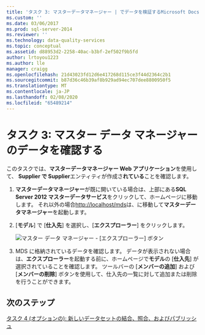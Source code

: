 ```yaml
---
title: 'タスク 3: マスターデータマネージャー | でデータを検証するMicrosoft Docs'
ms.custom: ''
ms.date: 03/06/2017
ms.prod: sql-server-2014
ms.reviewer: ''
ms.technology: data-quality-services
ms.topic: conceptual
ms.assetid: d88953d2-2258-40ac-b3bf-2ef502f9b5fd
author: lrtoyou1223
ms.author: lle
manager: craigg
ms.openlocfilehash: 21d43023fd12d6e417268d115ce3f44d2364c2b1
ms.sourcegitcommit: b87d36c46b39af8b929ad94ec707dee8800950f5
ms.translationtype: MT
ms.contentlocale: ja-JP
ms.lasthandoff: 02/08/2020
ms.locfileid: "65489214"
---
```

# <a name="task-3-verifying-the-data-in-master-data-manager"></a>タスク 3: マスター データ マネージャーのデータを確認する
  このタスクでは、**マスターデータマネージャー Web アプリケーション**を使用して、 **Supplier で Supplier**エンティティが作成さ**れている**ことを確認します。  
  
1.  **マスターデータマネージャー**が既に開いている場合は、上部にある**SQL Server 2012 マスターデータサービス**をクリックして、ホームページに移動します。 それ以外の場合[http://localhost/mds](http://localhost/mds)は、に移動して**マスターデータマネージャー**を起動します。  
  
2.  [**モデル**] で [**仕入先**] を選択し、[**エクスプローラー**] をクリックします。  
  
     ![マスター データ マネージャー - [エクスプローラー] ボタン](../../2014/tutorials/media/et-verifyingthedatainmasterdatamanager.jpg "マスター データ マネージャー - [エクスプローラー] ボタン")  
  
3.  MDS に格納されているデータを確認します。 データが表示されない場合は、**エクスプローラー**を起動する前に、ホームページで**モデル**の [**仕入先**] が選択されていることを確認します。 ツールバーの [**メンバーの追加**] および [**メンバーの削除**] ボタンを使用して、仕入先の一覧に対して追加または削除を行うことができます。  
  
## <a name="next-step"></a>次のステップ  
 [タスク 4 &#40;オプションの&#41;: 新しいデータセットの結合、照合、およびパブリッシュ](../../2014/tutorials/task-4-optional-combining-matching-and-publishing-new-set-of-data.md)  
  
  
